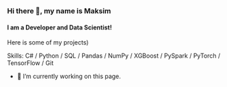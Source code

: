 ### Hi there 👋, my name is Maksim
#### I am a Developer and Data Scientist!
Here is some of my projects)

Skills: C# / Python / SQL / Pandas / NumPy / XGBoost / PySpark / PyTorch / TensorFlow / Git

- 🔭 I’m currently working on this page.
